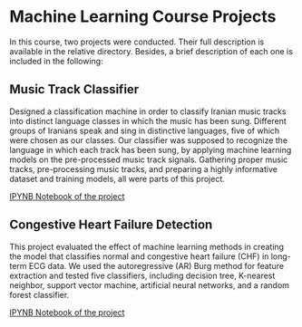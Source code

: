 # Machine Learning Course Projects

In this course, two projects were conducted. Their full description is available in the relative directory. Besides, a brief description of each one is included in the following:

## Music Track Classifier 

Designed a classification machine in order to classify Iranian music tracks into distinct language classes in which the music has been sung. Different groups of Iranians speak and sing in distinctive languages, five of which were chosen as our classes. Our classifier was supposed to recognize the language in which each track has been sung, by applying machine learning models on the pre-processed music track signals. Gathering proper music tracks, pre-processing music tracks, and preparing a highly informative dataset and training models, all were parts of this project.

[IPYNB Notebook of the project](https://github.com/Sarmadzandi/Machine-Learning-Course-Projects/blob/main/Music%20Track%20Classifier/Music-Track-Classifier-Sarmad%20Zandi%20Goharrizi.ipynb)

## Congestive Heart Failure Detection

This project evaluated the effect of machine learning methods in creating the model that classifies normal and congestive heart failure (CHF) in long-term ECG data. We used the autoregressive (AR) Burg method for feature extraction and tested five classifiers, including decision tree, K-nearest neighbor, support vector machine, artificial neural networks, and a random forest classifier.

[IPYNB Notebook of the project](https://github.com/Sarmadzandi/Machine-Learning-Course-Projects/blob/main/Congestive%20Heart%20Failure%20Detection/Congestive%20Heart%20Failure%20Detection-Sarmad%20Znadi%20Goharrizi.ipynb)
